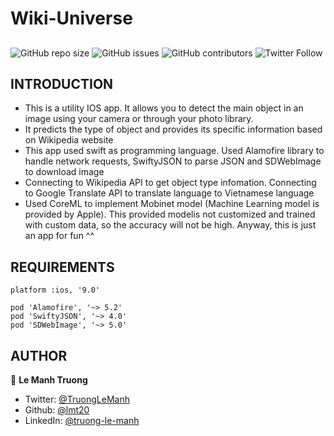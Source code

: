 # Wiki-Universe
## 
<!--- These are examples. See https://shields.io for others or to customize this set of shields. You might want to include dependencies, project status and licence info here --->
![GitHub repo size](https://img.shields.io/github/repo-size/lmt20/Wiki-Universe)
![GitHub issues](https://img.shields.io/github/issues/lmt20/Wiki-Universe)
![GitHub contributors](https://img.shields.io/github/contributors/lmt20/Wiki-Universe)
![Twitter Follow](https://img.shields.io/twitter/follow/TruongLeManh?style=social)

INTRODUCTION
------------
- This is a utility IOS app. It allows you to detect the main object in an image using your camera or through your photo library. 
- It predicts the type of object and provides its specific information based on Wikipedia website
- This app used swift as programming language. Used Alamofire library to handle network requests, SwiftyJSON to parse JSON and SDWebImage to download image
- Connecting to Wikipedia API to get object type infomation. Connecting to Google Translate API to translate language to Vietnamese language
- Used CoreML to implement Mobinet model (Machine Learning model is provided by Apple). This provided modelis not customized and trained with custom data, so the accuracy will not be high. Anyway, this is just an app for fun ^^

REQUIREMENTS
------------
    platform :ios, '9.0'
    
    pod 'Alamofire', '~> 5.2'
    pod 'SwiftyJSON', '~> 4.0'
    pod 'SDWebImage', '~> 5.0'

AUTHOR
-----------
👤 **Le Manh Truong**
* Twitter: [@TruongLeManh](https://twitter.com/TruongLeManh)
* Github: [@lmt20](https://github.com/lmt20)
* LinkedIn: [@truong-le-manh](https://www.linkedin.com/in/truong-le-manh/)

